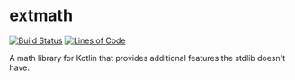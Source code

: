 # extmath

[![Build Status](https://img.shields.io/jenkins/s/https/jenkins.amadorn.es/job/extmath.svg)](https://jenkins.amadorn.es/job/extmath/)
[![Lines of Code](https://tokei.rs/b1/github/therealfarfetchd/extmath?category=code)](https://github.com/therealfarfetchd/extmath)

A math library for Kotlin that provides additional features the stdlib doesn't have.